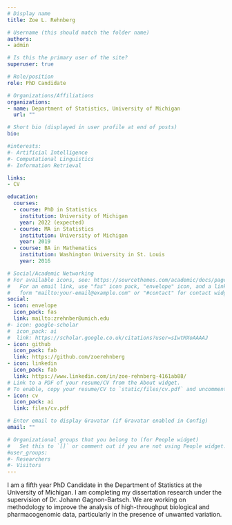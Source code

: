 ```yaml
---
# Display name
title: Zoe L. Rehnberg

# Username (this should match the folder name)
authors:
- admin

# Is this the primary user of the site?
superuser: true

# Role/position
role: PhD Candidate

# Organizations/Affiliations
organizations:
- name: Department of Statistics, University of Michigan
  url: ""

# Short bio (displayed in user profile at end of posts)
bio: 

#interests:
#- Artificial Intelligence
#- Computational Linguistics
#- Information Retrieval

links:
- CV

education:
  courses:
  - course: PhD in Statistics
    institution: University of Michigan
    year: 2022 (expected)
  - course: MA in Statistics
    institution: University of Michigan
    year: 2019
  - course: BA in Mathematics
    institution: Washington University in St. Louis
    year: 2016

# Social/Academic Networking
# For available icons, see: https://sourcethemes.com/academic/docs/page-builder/#icons
#   For an email link, use "fas" icon pack, "envelope" icon, and a link in the
#   form "mailto:your-email@example.com" or "#contact" for contact widget.
social:
- icon: envelope
  icon_pack: fas
  link: mailto:zrehnber@umich.edu
#- icon: google-scholar
#  icon_pack: ai
#  link: https://scholar.google.co.uk/citations?user=sIwtMXoAAAAJ
- icon: github
  icon_pack: fab
  link: https://github.com/zoerehnberg
- icon: linkedin
  icon_pack: fab
  link: https://www.linkedin.com/in/zoe-rehnberg-4161ab88/
# Link to a PDF of your resume/CV from the About widget.
# To enable, copy your resume/CV to `static/files/cv.pdf` and uncomment the lines below.
- icon: cv
  icon_pack: ai
  link: files/cv.pdf

# Enter email to display Gravatar (if Gravatar enabled in Config)
email: ""

# Organizational groups that you belong to (for People widget)
#   Set this to `[]` or comment out if you are not using People widget.
#user_groups:
#- Researchers
#- Visitors
---
```


I am a fifth year PhD Candidate in the Department of Statistics at the University of Michigan. I am completing my dissertation research under the supervision of Dr. Johann Gagnon-Bartsch. We are working on methodology to improve the analysis of high-throughput biological and pharmacogenomic data, particularly in the presence of unwanted variation.
